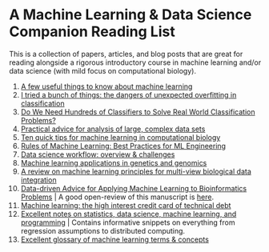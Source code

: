 # A Machine Learning & Data Science Companion Reading List
This is a collection of papers, articles, and blog posts that are great for reading alongside a rigorous introductory course in machine learning and/or data science (with mild focus on computational biology).

1. [A few useful things to know about machine learning](https://homes.cs.washington.edu/~pedrod/papers/cacm12.pdf)
2. [I tried a bunch of things: the dangers of unexpected overfitting in classification](http://biorxiv.org/content/biorxiv/early/2016/10/03/078816)
3. [Do We Need Hundreds of Classifiers to Solve Real World Classification Problems?](https://dl.acm.org/citation.cfm?id=2697065)
4. [Practical advice for analysis of large, complex data sets](http://www.unofficialgoogledatascience.com/2016/10/practical-advice-for-analysis-of-large.html)
5. [Ten quick tips for machine learning in computational biology](https://biodatamining.biomedcentral.com/articles/10.1186/s13040-017-0155-3)
4. [Rules of Machine Learning: Best Practices for ML Engineering](http://martin.zinkevich.org/rules_of_ml/rules_of_ml.pdf)
5. [Data science workflow: overview & challenges](https://m.cacm.acm.org/blogs/blog-cacm/169199-data-science-workflow-overview-and-challenges/fulltext)
6. [Machine learning applications in genetics and genomics](http://www.nature.com/nrg/journal/v16/n6/abs/nrg3920.html)
7. [A review on machine learning principles for multi-view biological data integration](http://bib.oxfordjournals.org/content/early/2016/11/28/bib.bbw113.full)
8. [Data-driven Advice for Applying Machine Learning to Bioinformatics Problems](https://arxiv.org/abs/1708.05070) | A good open-review of this manuscript is [here](https://crossinvalidation.com/2017/08/22/quantitative-comparison-of-scikit-learns-predictive-models-on-a-large-number-of-machine-learning-datasets-a-good-start/).
9. [Machine learning: the high interest credit card of technical debt](https://research.google.com/pubs/pub43146.html)
10. [Excellent notes on statistics, data science, machine learning, and programming](https://chrisalbon.com/) | Contains informative snippets on everything from regression assumptions to distributed computing.
11. [Excellent glossary of machine learning terms & concepts](https://developers.google.com/machine-learning/glossary/)
